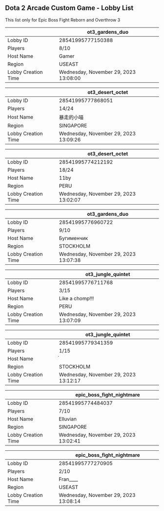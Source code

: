 ## Dota 2 Arcade Custom Game - Lobby List

This list only for Epic Boss Fight Reborn and Overthrow 3

|  | ot3_gardens_duo |
| ------ | ------ |
| Lobby ID | 28541995777150388 |
| Players | 8/10 |
| Host Name | Gamer |
| Region | USEAST |
| Lobby Creation Time | Wednesday, November 29, 2023 13:08:00 |


|  | ot3_desert_octet |
| ------ | ------ |
| Lobby ID | 28541995777868051 |
| Players | 14/24 |
| Host Name | 暴走的小喵 |
| Region | SINGAPORE |
| Lobby Creation Time | Wednesday, November 29, 2023 13:09:26 |


|  | ot3_desert_octet |
| ------ | ------ |
| Lobby ID | 28541995774212192 |
| Players | 18/24 |
| Host Name | 11by |
| Region | PERU |
| Lobby Creation Time | Wednesday, November 29, 2023 13:02:07 |


|  | ot3_gardens_duo |
| ------ | ------ |
| Lobby ID | 28541995776960722 |
| Players | 9/10 |
| Host Name | Бугименчик |
| Region | STOCKHOLM |
| Lobby Creation Time | Wednesday, November 29, 2023 13:07:38 |


|  | ot3_jungle_quintet |
| ------ | ------ |
| Lobby ID | 28541995776711768 |
| Players | 3/15 |
| Host Name | Like a chomp!!! |
| Region | PERU |
| Lobby Creation Time | Wednesday, November 29, 2023 13:07:09 |


|  | ot3_jungle_quintet |
| ------ | ------ |
| Lobby ID | 28541995779341359 |
| Players | 1/15 |
| Host Name | ๋ |
| Region | STOCKHOLM |
| Lobby Creation Time | Wednesday, November 29, 2023 13:12:17 |


|  | epic_boss_fight_nightmare |
| ------ | ------ |
| Lobby ID | 28541995774484037 |
| Players | 7/10 |
| Host Name | Elluvian |
| Region | SINGAPORE |
| Lobby Creation Time | Wednesday, November 29, 2023 13:02:41 |


|  | epic_boss_fight_nightmare |
| ------ | ------ |
| Lobby ID | 28541995777270905 |
| Players | 2/10 |
| Host Name | Fran____ |
| Region | USEAST |
| Lobby Creation Time | Wednesday, November 29, 2023 13:08:14 |


